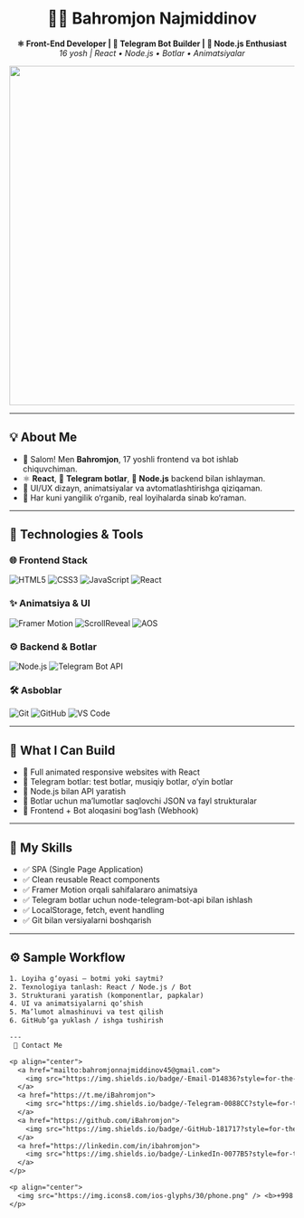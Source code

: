 <h1 align="center">👨‍💻 Bahromjon Najmiddinov</h1>
<p align="center">
  <b>⚛️ Front-End Developer | 🤖 Telegram Bot Builder | 🚀 Node.js Enthusiast</b><br>
  <i>16 yosh | React • Node.js • Botlar • Animatsiyalar</i>
</p>

<p align="center">
  <img src="https://media.giphy.com/media/RbDKaczqWovIugyJmW/giphy.gif" width="600" />
</p>

---

## 💡 About Me

- 👋 Salom! Men **Bahromjon**, 17 yoshli frontend va bot ishlab chiquvchiman.
- ⚛️ **React**, 💬 **Telegram botlar**, 🔁 **Node.js** backend bilan ishlayman.
- 🎨 UI/UX dizayn, animatsiyalar va avtomatlashtirishga qiziqaman.
- 🧠 Har kuni yangilik o‘rganib, real loyihalarda sinab ko‘raman.

---

## 🚀 Technologies & Tools

### 🌐 Frontend Stack

![HTML5](https://img.shields.io/badge/-HTML5-E34F26?style=for-the-badge&logo=html5&logoColor=white)
![CSS3](https://img.shields.io/badge/-CSS3-1572B6?style=for-the-badge&logo=css3)
![JavaScript](https://img.shields.io/badge/-JavaScript-F7DF1E?style=for-the-badge&logo=javascript&logoColor=black)
![React](https://img.shields.io/badge/-React-61DAFB?style=for-the-badge&logo=react)

### ✨ Animatsiya & UI

![Framer Motion](https://img.shields.io/badge/-Framer%20Motion-black?style=for-the-badge&logo=framer&logoColor=white)
![ScrollReveal](https://img.shields.io/badge/-ScrollReveal-lightblue?style=for-the-badge)
![AOS](https://img.shields.io/badge/-AOS-green?style=for-the-badge)

### ⚙️ Backend & Botlar

![Node.js](https://img.shields.io/badge/-Node.js-339933?style=for-the-badge&logo=node.js&logoColor=white)
![Telegram Bot API](https://img.shields.io/badge/-Telegram%20Bot%20API-0088cc?style=for-the-badge&logo=telegram)

### 🛠 Asboblar

![Git](https://img.shields.io/badge/-Git-F05032?style=for-the-badge&logo=git)
![GitHub](https://img.shields.io/badge/-GitHub-181717?style=for-the-badge&logo=github)
![VS Code](https://img.shields.io/badge/-VSCode-007ACC?style=for-the-badge&logo=visual-studio-code)

---

## 🔧 What I Can Build

- 🔹 Full animated responsive websites with React  
- 🔹 Telegram botlar: test botlar, musiqiy botlar, o‘yin botlar  
- 🔹 Node.js bilan API yaratish  
- 🔹 Botlar uchun ma’lumotlar saqlovchi JSON va fayl strukturalar  
- 🔹 Frontend + Bot aloqasini bog‘lash (Webhook)

---

## 🧠 My Skills

- ✅ SPA (Single Page Application)
- ✅ Clean reusable React components
- ✅ Framer Motion orqali sahifalararo animatsiya
- ✅ Telegram botlar uchun node-telegram-bot-api bilan ishlash
- ✅ LocalStorage, fetch, event handling
- ✅ Git bilan versiyalarni boshqarish

---

## ⚙️ Sample Workflow

```txt
1. Loyiha g‘oyasi — botmi yoki saytmi?
2. Texnologiya tanlash: React / Node.js / Bot
3. Strukturani yaratish (komponentlar, papkalar)
4. UI va animatsiyalarni qo‘shish
5. Ma’lumot almashinuvi va test qilish
6. GitHub’ga yuklash / ishga tushirish

---
 📩 Contact Me

<p align="center">
  <a href="mailto:bahromjonnajmiddinov45@gmail.com">
    <img src="https://img.shields.io/badge/-Email-D14836?style=for-the-badge&logo=gmail&logoColor=white" />
  </a>
  <a href="https://t.me/iBahromjon">
    <img src="https://img.shields.io/badge/-Telegram-0088CC?style=for-the-badge&logo=telegram&logoColor=white" />
  </a>
  <a href="https://github.com/iBahromjon">
    <img src="https://img.shields.io/badge/-GitHub-181717?style=for-the-badge&logo=github&logoColor=white" />
  </a>
  <a href="https://linkedin.com/in/ibahromjon">
    <img src="https://img.shields.io/badge/-LinkedIn-0077B5?style=for-the-badge&logo=linkedin&logoColor=white" />
  </a>
</p>

<p align="center">
  <img src="https://img.icons8.com/ios-glyphs/30/phone.png" /> <b>+998 88 626 06 20</b>
</p>
